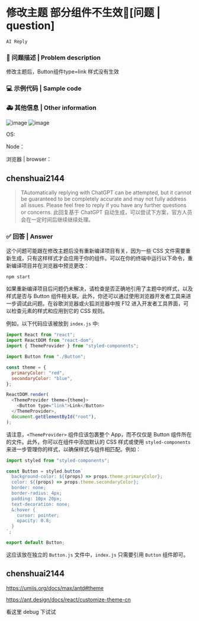 # 修改主题 部分组件不生效🧐[问题 | question]

`AI Reply`

### 🧐 问题描述 | Problem description

修改主题后，Button组件type=link 样式没有生效

<!--
详细地描述问题，让大家都能理解
Describe the problem in detail so that everyone can understand it
-->

### 💻 示例代码 | Sample code

<!--
一个最小可重现的代码，让开发者可以快速的定位问题
A minimal reproducible code that allows developers to quickly locate problems
-->

### 🚑 其他信息 | Other information

<!--
如截图等其他信息可以贴在这里
Other information such as screenshots can be posted here
-->

![image](https://user-images.githubusercontent.com/23699765/222627501-f33a9e61-1ec8-420a-ae7e-08b0494dc09a.png)
![image](https://user-images.githubusercontent.com/23699765/222627781-353c8784-19c2-4e71-82e4-5e884793317f.png)

OS:

Node：

浏览器 | browser：

## chenshuai2144

> TAutomatically replying with ChatGPT can be attempted, but it cannot be guaranteed to be completely accurate and may not fully address all issues. Please feel free to reply if you have any further questions or concerns.
> 此回复基于 ChatGPT 自动生成，可以尝试下方案，官方人员会在一定时间后继续继续处理。

### ✅ 回答 | Answer

这个问题可能跟在修改主题后没有重新编译项目有关，因为一些 CSS 文件需要重新生成，只有这样样式才会应用于你的组件。可以在你的终端中运行以下命令，重新编译项目并在浏览器中预览更改：

```bash
npm start
```

如果重新编译项目后问题仍未解决，请检查是否正确地引用了主题中的样式，以及样式是否与 Button 组件相关联。此外，你还可以通过使用浏览器开发者工具来进一步调试此问题。在谷歌浏览器或火狐浏览器中按 F12 进入开发者工具界面，可以检查元素的样式和应用到它的 CSS 规则。

例如，以下代码应该被放到 `index.js` 中:

```javascript
import React from "react";
import ReactDOM from "react-dom";
import { ThemeProvider } from "styled-components";

import Button from "./Button";

const theme = {
  primaryColor: "red",
  secondaryColor: "blue",
};

ReactDOM.render(
  <ThemeProvider theme={theme}>
    <Button type="link">Link</Button>
  </ThemeProvider>,
  document.getElementById("root"),
);
```

请注意，`<ThemeProvider>` 组件应该包裹整个 App，而不仅仅是 Button 组件所在的文件。此外，你可以在组件中添加默认的 CSS 样式或使用 `styled-components` 来进一步管理你的样式，以确保样式与组件相匹配。例如：

```javascript
import styled from "styled-components";

const Button = styled.button`
  background-color: ${(props) => props.theme.primaryColor};
  color: ${(props) => props.theme.secondaryColor};
  border: none;
  border-radius: 4px;
  padding: 10px 20px;
  text-decoration: none;
  &:hover {
    cursor: pointer;
    opacity: 0.8;
  }
`;

export default Button;
```

这应该放在独立的 `Button.js` 文件中，`index.js` 只需要引用 `Button` 组件即可。

## chenshuai2144

https://umijs.org/docs/max/antd#theme

https://ant.design/docs/react/customize-theme-cn

看这里 debug 下试试
